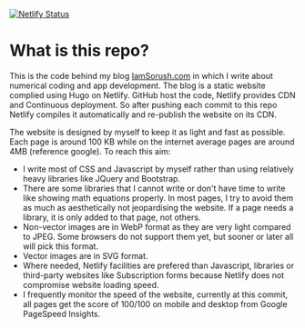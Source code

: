 [![Netlify Status](https://api.netlify.com/api/v1/badges/b4fcb993-656d-421b-b8b0-f343f34dc959/deploy-status)](https://app.netlify.com/sites/iamsorush/deploys)

# What is this repo?

This is the code behind my blog [IamSorush.com](https://iamsorush.com)  in which I write about numerical coding and app development. The blog is a static website complied using Hugo on Netlify. 
GitHub host the code, Netlify provides CDN and Continuous deployment. So after pushing each commit to this repo
Netlify compiles it automatically and re-publish the website on its CDN.

The website is designed by myself to keep it as light and fast as possible. Each page is around 100 KB while 
on the internet average pages are around 4MB (reference google). To reach this aim:

* I write most of CSS and Javascript by myself rather than using relatively heavy libraries like JQuery and Bootstrap.  
* There are some libraries that I cannot write or don't have time to write like showing math equations properly. In most pages, I try to avoid them as much as aesthetically not jeopardising the website.  If a page needs a library, it is only added to that page, not others.  
* Non-vector images are in WebP format as they are very light compared to JPEG. Some browsers do not support them yet, but sooner or later all will pick this format.   
* Vector images are in SVG format.  
* Where needed, Netlify facilities are prefered than Javascript, libraries or third-party websites like Subscription forms because Netlify does not compromise website loading speed.  
* I frequently monitor the speed of the website, currently at this commit, all pages get the score of 100/100 on mobile and desktop from Google PageSpeed Insights.  
